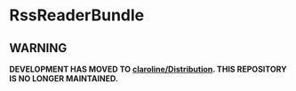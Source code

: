 # RssReaderBundle

WARNING
-------

**DEVELOPMENT HAS MOVED TO [claroline/Distribution](http://github.com/claroline/Distribution). THIS REPOSITORY IS NO LONGER MAINTAINED.**
